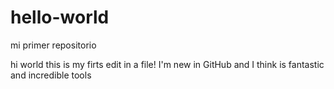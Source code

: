 # hello-world
mi primer repositorio

hi world
this is my firts edit in a file!
I'm new in GitHub and I think is fantastic and incredible tools
